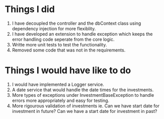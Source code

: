 # Things I did
1. I have decoupled the controller and the dbContext class using dependency injection for more flexiblity.
2. I have developed an extension to handle exception which keeps the error handling code seperate from the core logic.
3. Writte more unit tests to test the functionality.
4. Removed some code that was not in the requirements.

# Things I would have like to do
1. I would have implemented a Logger service.
2. A date service that would handle the date times for the investments.
3. More types of exceptions under InvestmentBaseException to handle errors more appropriately and easy for testing.
4. More rigourous validation of investments ie. Can we have start date for investment in future? Can we have a start date for investment in past? 